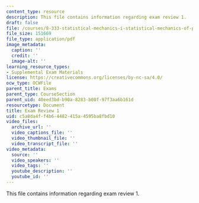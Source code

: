 ```yaml
---
content_type: resource
description: This file contains information regarding exam review 1.
draft: false
file: /courses/8-333-statistical-mechanics-i-statistical-mechanics-of-particles-fall-2013/c5a8da4ff4b64482415a4595ba8fbd10_MIT8_333F13_ExamReview1.pdf
file_size: 151669
file_type: application/pdf
image_metadata:
  caption: ''
  credit: ''
  image-alt: ''
learning_resource_types:
- Supplemental Exam Materials
license: https://creativecommons.org/licenses/by-nc-sa/4.0/
ocw_type: OCWFile
parent_title: Exams
parent_type: CourseSection
parent_uid: 40eed3bd-b90a-8283-b00f-97f3aa6b161d
resourcetype: Document
title: Exam Review 1
uid: c5a8da4f-f4b6-4482-415a-4595ba8fbd10
video_files:
  archive_url: ''
  video_captions_file: ''
  video_thumbnail_file: ''
  video_transcript_file: ''
video_metadata:
  source: ''
  video_speakers: ''
  video_tags: ''
  youtube_description: ''
  youtube_id: ''
---
```

This file contains information regarding exam review 1.